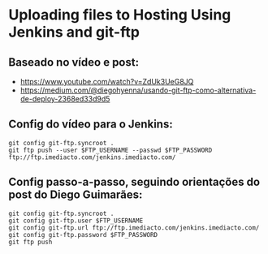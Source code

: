 # Uploading files to Hosting Using Jenkins and git-ftp

## Baseado no vídeo e post:
- https://www.youtube.com/watch?v=ZdUk3UeG8JQ
- https://medium.com/@diegohyenna/usando-git-ftp-como-alternativa-de-deploy-2368ed33d9d5

## Config do vídeo para o Jenkins:
```
git config git-ftp.syncroot .
git ftp push --user $FTP_USERNAME --passwd $FTP_PASSWORD ftp://ftp.imediacto.com/jenkins.imediacto.com/
```

## Config passo-a-passo, seguindo orientações do post do Diego Guimarães:
```
git config git-ftp.syncroot .
git config git-ftp.user $FTP_USERNAME
git config git-ftp.url ftp://ftp.imediacto.com/jenkins.imediacto.com/
git config git-ftp.password $FTP_PASSWORD
git ftp push
```